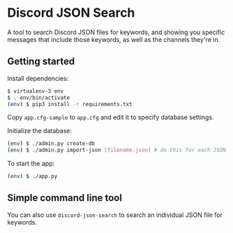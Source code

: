 # Discord JSON Search

A tool to search Discord JSON files for keywords, and showing you specific messages that include those keywords, as well as the channels they're in.

## Getting started

Install dependencies:

```sh
$ virtualenv-3 env
$ . env/bin/activate
(env) $ pip3 install -r requirements.txt
```

Copy `app.cfg-sample` to `app.cfg` and edit it to specify database settings.

Initialize the database:

```sh
(env) $ ./admin.py create-db
(env) $ ./admin.py import-json [filename.json] # do this for each JSON file
```

To start the app:

```sh
(env) $ ./app.py
```

## Simple command line tool

You can also use `discord-json-search` to search an individual JSON file for keywords.
